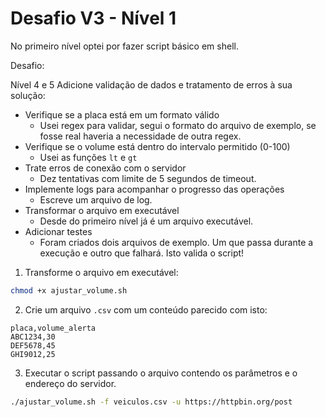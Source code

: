 # Desafio V3 - Nível 1

No primeiro nível optei por fazer script básico em shell.

Desafio:

Nível 4 e 5
Adicione validação de dados e tratamento de erros à sua solução:

* Verifique se a placa está em um formato válido
  - Usei regex para validar, segui o formato do arquivo de exemplo, se fosse real haveria a necessidade de outra regex.
* Verifique se o volume está dentro do intervalo permitido (0-100)
  - Usei as funções `lt` e `gt`
* Trate erros de conexão com o servidor
  - Dez tentativas com limite de 5 segundos de timeout.
* Implemente logs para acompanhar o progresso das operações
  - Escreve um arquivo de log.
* Transformar o arquivo em executável
  - Desde do primeiro nível já é um arquivo executável.
* Adicionar testes
  - Foram criados dois arquivos de exemplo. Um que passa durante a execução e outro que falhará. Isto valida o script!

1. Transforme o arquivo em executável:
```sh 
chmod +x ajustar_volume.sh
``` 

2. Crie um arquivo `.csv` com um conteúdo parecido com isto:

```csv
placa,volume_alerta
ABC1234,30
DEF5678,45
GHI9012,25
```

3. Executar o script passando o arquivo contendo os parâmetros e o endereço do servidor.

```sh
./ajustar_volume.sh -f veiculos.csv -u https://httpbin.org/post
``` 